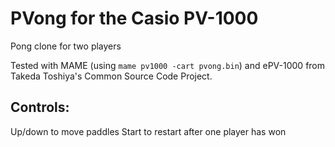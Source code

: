 # PVong for the Casio PV-1000

Pong clone for two players

Tested with MAME (using `mame pv1000 -cart pvong.bin`) and ePV-1000 from Takeda Toshiya's Common Source Code Project.

## Controls:
Up/down to move paddles
Start to restart after one player has won

